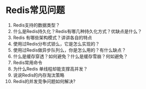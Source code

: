 # Redis常见问题

1. Redis支持的数据类型？
2. 什么是Redis持久化？Redis有哪几种持久化方式？优缺点是什么？
3. Redis 有哪些架构模式？讲讲各自的特点
4. 使用过Redis分布式锁么，它是怎么实现的？
5. 使用过Redis做异步队列么，你是怎么用的？有什么缺点？
6. 什么是缓存穿透？如何避免？什么是缓存雪崩？何如避免？
7. Redis常用命令
8. 为什么Redis 单线程却能支撑高并发？
9. 说说Redis的内存淘汰策略
10. Redis的并发竞争问题如何解决?